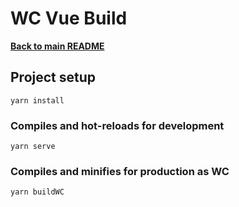  # WC Vue Build
 [**Back to main README**](../README.md)

## Project setup
```
yarn install
```

### Compiles and hot-reloads for development
```
yarn serve
```

### Compiles and minifies for production as WC
```
yarn buildWC
```

